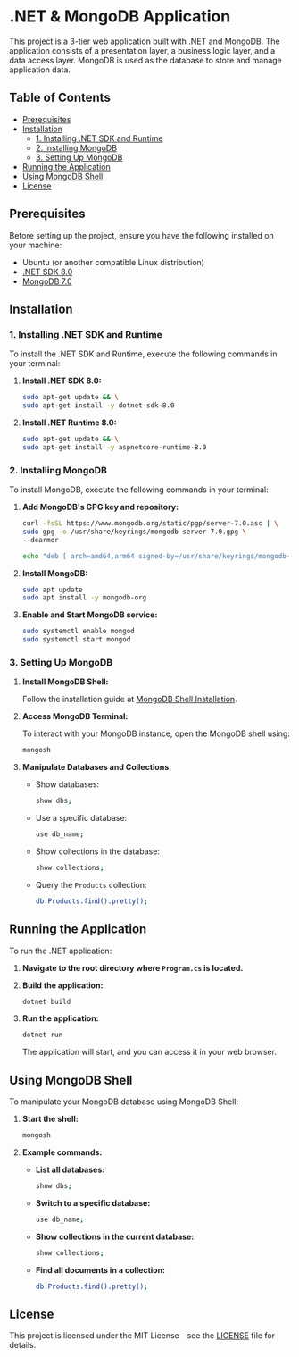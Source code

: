 # .NET & MongoDB Application

This project is a 3-tier web application built with .NET and MongoDB. The application consists of a presentation layer, a business logic layer, and a data access layer. MongoDB is used as the database to store and manage application data.

## Table of Contents

- [Prerequisites](#prerequisites)
- [Installation](#installation)
  - [1. Installing .NET SDK and Runtime](#1-installing-net-sdk-and-runtime)
  - [2. Installing MongoDB](#2-installing-mongodb)
  - [3. Setting Up MongoDB](#3-setting-up-mongodb)
- [Running the Application](#running-the-application)
- [Using MongoDB Shell](#using-mongodb-shell)
- [License](#license)

## Prerequisites

Before setting up the project, ensure you have the following installed on your machine:

- Ubuntu (or another compatible Linux distribution)
- [.NET SDK 8.0](https://dotnet.microsoft.com/download/dotnet/8.0) 
- [MongoDB 7.0](https://www.mongodb.com/try/download/community) 

## Installation

### 1. Installing .NET SDK and Runtime

To install the .NET SDK and Runtime, execute the following commands in your terminal:

1. **Install .NET SDK 8.0:**

   ```bash
   sudo apt-get update && \
   sudo apt-get install -y dotnet-sdk-8.0
   ```

2. **Install .NET Runtime 8.0:**

   ```bash
   sudo apt-get update && \
   sudo apt-get install -y aspnetcore-runtime-8.0
   ```

### 2. Installing MongoDB

To install MongoDB, execute the following commands in your terminal:

1. **Add MongoDB's GPG key and repository:**

   ```bash
   curl -fsSL https://www.mongodb.org/static/pgp/server-7.0.asc | \
   sudo gpg -o /usr/share/keyrings/mongodb-server-7.0.gpg \
   --dearmor
   ```

   ```bash
   echo "deb [ arch=amd64,arm64 signed-by=/usr/share/keyrings/mongodb-server-7.0.gpg ] https://repo.mongodb.org/apt/ubuntu jammy/mongodb-org/7.0 multiverse" | sudo tee /etc/apt/sources.list.d/mongodb-org-7.0.list
   ```

2. **Install MongoDB:**

   ```bash
   sudo apt update
   sudo apt install -y mongodb-org
   ```

3. **Enable and Start MongoDB service:**

   ```bash
   sudo systemctl enable mongod
   sudo systemctl start mongod
   ```

### 3. Setting Up MongoDB

1. **Install MongoDB Shell:**

   Follow the installation guide at [MongoDB Shell Installation](https://www.mongodb.com/docs/mongodb-shell/install/).

2. **Access MongoDB Terminal:**

   To interact with your MongoDB instance, open the MongoDB shell using:

   ```bash
   mongosh
   ```

3. **Manipulate Databases and Collections:**

   - Show databases:

     ```bash
     show dbs;
     ```

   - Use a specific database:

     ```bash
     use db_name;
     ```

   - Show collections in the database:

     ```bash
     show collections;
     ```

   - Query the `Products` collection:

     ```bash
     db.Products.find().pretty();
     ```

## Running the Application

To run the .NET application:

1. **Navigate to the root directory where `Program.cs` is located.**

2. **Build the application:**

   ```bash
   dotnet build
   ```

3. **Run the application:**

   ```bash
   dotnet run
   ```

   The application will start, and you can access it in your web browser.

## Using MongoDB Shell

To manipulate your MongoDB database using MongoDB Shell:

1. **Start the shell:**

   ```bash
   mongosh
   ```

2. **Example commands:**

   - **List all databases:**

     ```bash
     show dbs;
     ```

   - **Switch to a specific database:**

     ```bash
     use db_name;
     ```

   - **Show collections in the current database:**

     ```bash
     show collections;
     ```

   - **Find all documents in a collection:**

     ```bash
     db.Products.find().pretty();
     ```

## License

This project is licensed under the MIT License - see the [LICENSE](LICENSE) file for details.

